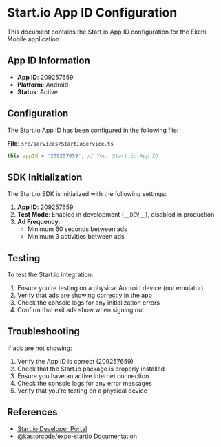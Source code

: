 # Start.io App ID Configuration

This document contains the Start.io App ID configuration for the Ekehi Mobile application.

## App ID Information

- **App ID**: 209257659
- **Platform**: Android
- **Status**: Active

## Configuration

The Start.io App ID has been configured in the following file:

**File**: `src/services/StartIoService.ts`

```typescript
this.appId = '209257659'; // Your Start.io App ID
```

## SDK Initialization

The Start.io SDK is initialized with the following settings:

1. **App ID**: 209257659
2. **Test Mode**: Enabled in development (`__DEV__`), disabled in production
3. **Ad Frequency**:
   - Minimum 60 seconds between ads
   - Minimum 3 activities between ads

## Testing

To test the Start.io integration:

1. Ensure you're testing on a physical Android device (not emulator)
2. Verify that ads are showing correctly in the app
3. Check the console logs for any initialization errors
4. Confirm that exit ads show when signing out

## Troubleshooting

If ads are not showing:

1. Verify the App ID is correct (209257659)
2. Check that the Start.io package is properly installed
3. Ensure you have an active internet connection
4. Check the console logs for any error messages
5. Verify that you're testing on a physical device

## References

- [Start.io Developer Portal](https://www.start.io/)
- [@kastorcode/expo-startio Documentation](https://github.com/kastorcode/expo-startio)